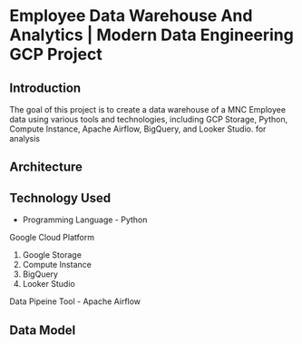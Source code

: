 # Employee Data Warehouse And Analytics | Modern Data Engineering GCP Project


## Introduction

The goal of this project is to create a data warehouse of a MNC Employee data using various tools and technologies, including GCP Storage, Python, Compute Instance, Apache Airflow, BigQuery, and Looker Studio.
for analysis 

## Architecture 


## Technology Used
- Programming Language - Python

Google Cloud Platform
1. Google Storage
2. Compute Instance 
3. BigQuery
4. Looker Studio

Data Pipeine Tool - Apache Airflow

## Data Model
